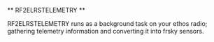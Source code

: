 ** RF2ELRSTELEMETRY **

RF2ELRSTELEMETRY runs as a background task on your ethos radio; gathering telemetry information and converting it into frsky sensors.

